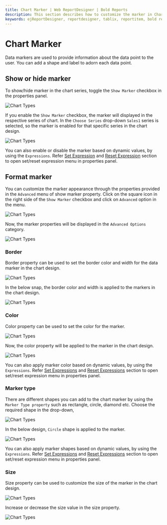 ```yaml
---
title: Chart Marker | Web ReportDesigner | Bold Reports
description: This section describes how to customize the marker in Chart Report Item with the Bold Report Designer
keywords: ejReportDesigner, reportdesigner, tablix, reportitem, bold reports, documentation, help, ej, user guide, demo, samples, bold reporting
---
```


# Chart Marker

Data markers are used to provide information about the data point to the user. You can add a shape and label to adorn each data point.

## Show or hide marker

To show/hide marker in the chart series, toggle the `Show Marker` checkbox in the properties panel.

![Chart Types](/static/assets/on-premise/images/report-designer/report-items/chart/show-marker/show-maker-checkbox.png)

If you enable the `Show Marker` checkbox, the marker will displayed in the respective series of chart. In the `Choose Series` drop-down `Sales1` series is selected, so the marker is enabled for that specific series in the chart design.

![Chart Types](/static/assets/on-premise/images/report-designer/report-items/chart/show-marker/chart-marker-indication.png)

You can also enable or disable the marker based on dynamic values, by using the `Expressions`. Refer [Set Expression](/designer-guide/report-designer/compose-report/properties-panel/#set-expression) and [Reset Expression](/designer-guide/report-designer/compose-report/properties-panel/#reset-expression) section to open set/reset expression menu in properties panel.

## Format marker

You can customize the marker appearance through the properties provided in the `Advanced` menu of show marker property. Click on the square icon in the right side of the `Show Marker` checkbox and click on `Advanced` option in the menu.

![Chart Types](/static/assets/on-premise/images/report-designer/report-items/chart/show-marker/show-marker-advanced-menu.png)

Now, the marker properties will be displayed in the `Advanced Options` category.

![Chart Types](/static/assets/on-premise/images/report-designer/report-items/chart/show-marker/advanced-properties.png)

### Border

Border property can be used to set the border color and width for the data marker in the chart design.

![Chart Types](/static/assets/on-premise/images/report-designer/report-items/chart/show-marker/border-properties.png)

In the below snap, the border color and width is applied to the markers in the chart design.

![Chart Types](/static/assets/on-premise/images/report-designer/report-items/chart/show-marker/border-property-design.png)

### Color

Color property can be used to set the color for the marker.

![Chart Types](/static/assets/on-premise/images/report-designer/report-items/chart/show-marker/marker-color.png)

Now, the color property will be applied to the marker in the chart design.

![Chart Types](/static/assets/on-premise/images/report-designer/report-items/chart/show-marker/marker-color-design.png)

You can also apply marker color based on dynamic values, by using the `Expressions`. Refer [Set Expressions](/designer-guide/report-designer/compose-report/properties-panel/#set-expression) and [Reset Expressions](/designer-guide/report-designer/compose-report/properties-panel/#reset-expression) section to open set/reset expression menu in properties panel.

### Marker type

There are different shapes you can add to the chart marker by using the `Marker Type property` such as rectangle, circle, diamond etc. Choose the required shape in the drop-down,

![Chart Types](/static/assets/on-premise/images/report-designer/report-items/chart/show-marker/marker-types.png)

In the below design, `Circle` shape is applied to the marker.

![Chart Types](/static/assets/on-premise/images/report-designer/report-items/chart/show-marker/marker-type-design.png)

You can also apply marker shapes based on dynamic values, by using the `Expressions`. Refer [Set Expressions](/designer-guide/report-designer/compose-report/properties-panel/#set-expression) and [Reset Expressions](/designer-guide/report-designer/compose-report/properties-panel/#reset-expression) section to open set/reset expression menu in properties panel.

### Size

Size property can be used to customize the size of the marker in the chart design.

![Chart Types](/static/assets/on-premise/images/report-designer/report-items/chart/show-marker/size-property.png)

Increase or decrease the size value in the size property.

![Chart Types](/static/assets/on-premise/images/report-designer/report-items/chart/show-marker/size-property-design.png)